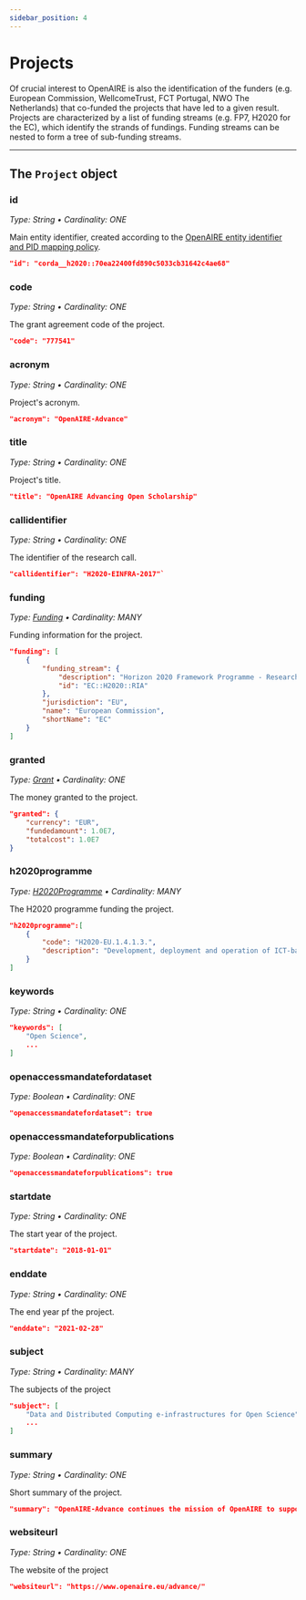 ```yaml
---
sidebar_position: 4
---
```


# Projects

Of crucial interest to OpenAIRE is also the identification of the funders (e.g. European Commission, WellcomeTrust, FCT Portugal, NWO The Netherlands) that co-funded the projects that have led to a given result. Projects are characterized by a list of funding streams (e.g. FP7, H2020 for the EC), which identify the strands of fundings. Funding streams can be nested to form a tree of sub-funding streams.

--- 

## The `Project` object

### id 
_Type: String &bull; Cardinality: ONE_

Main entity identifier, created according to the [OpenAIRE entity identifier and PID mapping policy](../pids-and-identifiers).

```json
"id": "corda__h2020::70ea22400fd890c5033cb31642c4ae68"
```

### code
_Type: String &bull; Cardinality: ONE_

Τhe grant agreement code of the project.

```json
"code": "777541"
```

### acronym
_Type: String &bull; Cardinality: ONE_

Project's acronym.

```json
"acronym": "OpenAIRE-Advance"
```

### title
_Type: String &bull; Cardinality: ONE_

Project's title.

```json
"title": "OpenAIRE Advancing Open Scholarship"
```

### callidentifier
_Type: String &bull; Cardinality: ONE_

The identifier of the research call.

```json
"callidentifier": "H2020-EINFRA-2017"`
``` 

### funding
_Type: [Funding](other#funding) &bull; Cardinality: MANY_

Funding information for the project.

```json
"funding": [
    {
        "funding_stream": {
            "description": "Horizon 2020 Framework Programme - Research and Innovation action",
            "id": "EC::H2020::RIA"
        },
        "jurisdiction": "EU",
        "name": "European Commission",
        "shortName": "EC"
    }
]
```
### granted
_Type: [Grant](other#grant) &bull; Cardinality: ONE_

The money granted to the project.

```json
"granted": {
    "currency": "EUR",
    "fundedamount": 1.0E7,
    "totalcost": 1.0E7
}
```

### h2020programme
_Type: [H2020Programme](other#h2020programme) &bull; Cardinality: MANY_

The H2020 programme funding the project.

```json
"h2020programme":[
    {
        "code": "H2020-EU.1.4.1.3.",
        "description": "Development, deployment and operation of ICT-based e-infrastructures"
    }
]
```
### keywords
_Type: String &bull; Cardinality: ONE_

```json
"keywords": [
    "Open Science",
    ...
]
```

### openaccessmandatefordataset
_Type: Boolean &bull; Cardinality: ONE_

```json
"openaccessmandatefordataset": true
```

### openaccessmandateforpublications
_Type: Boolean &bull; Cardinality: ONE_

```json
"openaccessmandateforpublications": true
```

### startdate
_Type: String &bull; Cardinality: ONE_

The start year of the project.

```json
"startdate": "2018-01-01"
```

### enddate
_Type: String &bull; Cardinality: ONE_

The end year pf the project.

```json
"enddate": "2021-02-28"
```

### subject
_Type: String &bull; Cardinality: MANY_

The subjects of the project

```json
"subject": [
    "Data and Distributed Computing e-infrastructures for Open Science",
    ...
]
```
### summary
_Type: String &bull; Cardinality: ONE_

Short summary of the project.

```json
"summary": "OpenAIRE-Advance continues the mission of OpenAIRE to support the Open Access/Open Data mandates in Europe. By sustaining the current successful infrastructure, comprised of a human network and robust technical services, it consolidates its achievements while working to shift the momentum among its communities to Open Science, aiming to be a trusted e-Infrastructurewithin the realms of the European Open Science Cloud.In this next phase, OpenAIRE-Advance strives to empower its National Open Access Desks (NOADs) so they become a pivotal part within their own national data infrastructures, positioningOA and open science onto national agendas. The capacity building activities bring together experts ontopical task groups in thematic areas(open policies, RDM, legal issues, TDM), promoting a train the trainer approach, strengthening and expanding the pan-European Helpdesk with support and training toolkits, training resources and workshops.It examines key elements of scholarly communication, i.e., co-operative OA publishing and next generation repositories, to develop essential building blocks of the scholarly commons.On the technical level OpenAIRE-Advance focuses on the operation and maintenance of the OpenAIRE technical TRL8/9 services,and radically improvesthe OpenAIRE services on offer by: a) optimizing their performance and scalability, b) refining their functionality based on end-user feedback, c) repackagingthem into products, taking a professional marketing approach  with well-defined KPIs, d)consolidating the range of services/products into a common e-Infra catalogue to enable a wider uptake.OpenAIRE-Advancesteps up its outreach activities with concrete pilots with three major RIs,citizen science initiatives, and innovators via a rigorous Open Innovation programme. Finally, viaits partnership with COAR, OpenAIRE-Advance consolidatesOpenAIRE’s global roleextending its collaborations with Latin America, US, Japan, Canada, and Africa."
```

### websiteurl
_Type: String &bull; Cardinality: ONE_

The website of the project

```json
"websiteurl": "https://www.openaire.eu/advance/"
```
